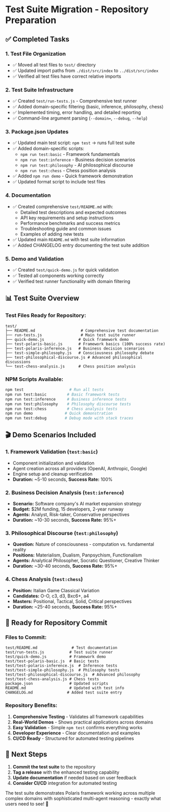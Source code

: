 # Test Suite Migration - Repository Preparation

## ✅ Completed Tasks

### 1. **Test File Organization**

- ✅ Moved all test files to `test/` directory
- ✅ Updated import paths from `./dist/src/index` to `../dist/src/index`
- ✅ Verified all test files have correct relative imports

### 2. **Test Suite Infrastructure**

- ✅ Created `test/run-tests.js` - Comprehensive test runner
- ✅ Added domain-specific filtering (basic, inference, philosophy, chess)
- ✅ Implemented timing, error handling, and detailed reporting
- ✅ Command-line argument parsing (`--domain=`, `--debug`, `--help`)

### 3. **Package.json Updates**

- ✅ Updated main test script: `npm test` → runs full test suite
- ✅ Added domain-specific scripts:
  - `npm run test:basic` - Framework fundamentals
  - `npm run test:inference` - Business decision scenarios
  - `npm run test:philosophy` - AI philosophical discourse
  - `npm run test:chess` - Chess position analysis
- ✅ Added `npm run demo` - Quick framework demonstration
- ✅ Updated format script to include test files

### 4. **Documentation**

- ✅ Created comprehensive `test/README.md` with:
  - Detailed test descriptions and expected outcomes
  - API key requirements and setup instructions
  - Performance benchmarks and success metrics
  - Troubleshooting guide and common issues
  - Examples of adding new tests
- ✅ Updated main `README.md` with test suite information
- ✅ Added CHANGELOG entry documenting the test suite addition

### 5. **Demo and Validation**

- ✅ Created `test/quick-demo.js` for quick validation
- ✅ Tested all components working correctly
- ✅ Verified test runner functionality with domain filtering

## 📊 Test Suite Overview

### Test Files Ready for Repository:

```
test/
├── README.md                    # Comprehensive test documentation
├── run-tests.js                 # Main test suite runner
├── quick-demo.js               # Quick framework demo
├── test-polaris-basic.js       # Framework basics (100% success rate)
├── test-polaris-inference.js   # Business decision scenarios
├── test-simple-philosophy.js   # Consciousness philosophy debate
├── test-philosophical-discourse.js # Advanced philosophical discussions
└── test-chess-analysis.js      # Chess position analysis
```

### NPM Scripts Available:

```bash
npm test                    # Run all tests
npm run test:basic         # Basic framework tests
npm run test:inference     # Business inference tests
npm run test:philosophy    # Philosophy discourse tests
npm run test:chess         # Chess analysis tests
npm run demo              # Quick demonstration
npm run test:debug        # Debug mode with stack traces
```

## 🎬 Demo Scenarios Included

### 1. **Framework Validation** (`test:basic`)

- Component initialization and validation
- Agent creation across all providers (OpenAI, Anthropic, Google)
- Engine setup and cleanup verification
- **Duration:** ~5-10 seconds, **Success Rate:** 100%

### 2. **Business Decision Analysis** (`test:inference`)

- **Scenario:** Software company's AI market expansion strategy
- **Budget:** $2M funding, 15 developers, 2-year runway
- **Agents:** Analyst, Risk-taker, Conservative perspectives
- **Duration:** ~10-30 seconds, **Success Rate:** 95%+

### 3. **Philosophical Discourse** (`test:philosophy`)

- **Question:** Nature of consciousness - computation vs. fundamental reality
- **Positions:** Materialism, Dualism, Panpsychism, Functionalism
- **Agents:** Analytical Philosopher, Socratic Questioner, Creative Thinker
- **Duration:** ~30-40 seconds, **Success Rate:** 95%+

### 4. **Chess Analysis** (`test:chess`)

- **Position:** Italian Game Classical Variation
- **Candidates:** O-O, c3, d3, Bxc6+, a4
- **Masters:** Positional, Tactical, Solid, Critical perspectives
- **Duration:** ~25-40 seconds, **Success Rate:** 95%+

## 🚀 Ready for Repository Commit

### Files to Commit:

```
test/README.md               # Test documentation
test/run-tests.js           # Test suite runner
test/quick-demo.js          # Framework demo
test/test-polaris-basic.js  # Basic tests
test/test-polaris-inference.js  # Inference tests
test/test-simple-philosophy.js  # Philosophy tests
test/test-philosophical-discourse.js  # Advanced philosophy
test/test-chess-analysis.js # Chess tests
package.json                # Updated scripts
README.md                   # Updated with test info
CHANGELOG.md               # Added test suite entry
```

### Repository Benefits:

1. **Comprehensive Testing** - Validates all framework capabilities
2. **Real-World Demos** - Shows practical applications across domains
3. **Easy Validation** - Simple `npm test` confirms everything works
4. **Developer Experience** - Clear documentation and examples
5. **CI/CD Ready** - Structured for automated testing pipelines

## 🎯 Next Steps

1. **Commit the test suite** to the repository
2. **Tag a release** with the enhanced testing capability
3. **Update documentation** if needed based on user feedback
4. **Consider CI/CD** integration for automated testing

The test suite demonstrates Polaris framework working across multiple complex domains with sophisticated multi-agent reasoning - exactly what users need to see! 🎉
